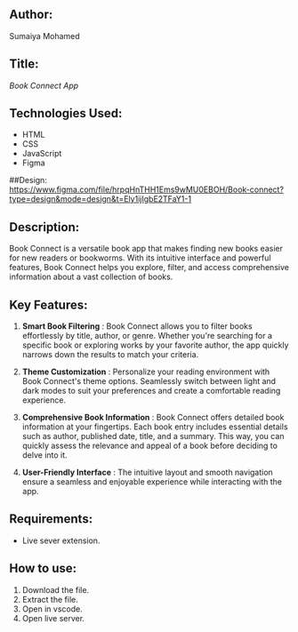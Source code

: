 ## Author:  
Sumaiya Mohamed

## Title: 
  _Book Connect App_

## Technologies Used:
* HTML
* CSS 
* JavaScript
* Figma

##Design:
https://www.figma.com/file/hrpqHnTHH1Ems9wMU0EBOH/Book-connect?type=design&mode=design&t=Ely1ijIgbE2TFaY1-1

## Description:
  Book Connect is a versatile book app that makes finding new books easier for new readers or bookworms. With its intuitive interface and powerful features, Book Connect helps you explore, filter, and access comprehensive information about a vast collection of books. 

## Key Features:

1. **Smart Book Filtering** : Book Connect allows you to filter books effortlessly by title, author, or genre. Whether you're searching for a specific book or exploring works by your favorite author, the app quickly narrows down the results to match your criteria.

1. **Theme Customization** : Personalize your reading environment with Book Connect's theme options. Seamlessly switch between light and dark modes to suit your preferences and create a comfortable reading experience.

1. **Comprehensive Book Information** : Book Connect offers detailed book information at your fingertips. Each book entry includes essential details such as author, published date, title, and a summary. This way, you can quickly assess the relevance and appeal of a book before deciding to delve into it.

1. **User-Friendly Interface** : The intuitive layout and smooth navigation ensure a seamless and enjoyable experience while interacting with the app.

## Requirements:
* Live sever extension.

## How to use: 
1. Download the file.
1. Extract the file.
1. Open in vscode.
1. Open live server.
